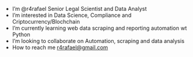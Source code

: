 - I’m @r4rafael Senior Legal Scientist and Data Analyst
- I’m interested in Data Science, Compliance and Criptocurrency/Blochchain
- I’m currently learning web data scraping and reporting automation wt Python 
- I’m looking to collaborate on Automation, scraping and data analysis
- How to reach me r4rafael@gmail.com 

<!---
r4rafael/r4rafael is a ✨ special ✨ repository because its `README.md` (this file) appears on your GitHub profile.
You can click the Preview link to take a look at your changes.
--->
